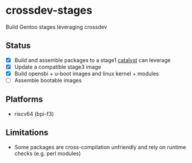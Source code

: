 # crossdev-stages
Build Gentoo stages leveraging crossdev

## Status

- [x] Build and assemble packages to a stage1 [catalyst](https://wiki.gentoo.org/wiki/Catalyst) can leverage
- [x] Update a compatible stage3 image
- [x] Build opensbi + u-boot images and linux kernel + modules
- [ ] Assemble bootable images

## Platforms
- riscv64 (bpi-f3)

## Limitations

- Some packages are cross-compilation unfriendly and rely on runtime checks (e.g. perl modules)
